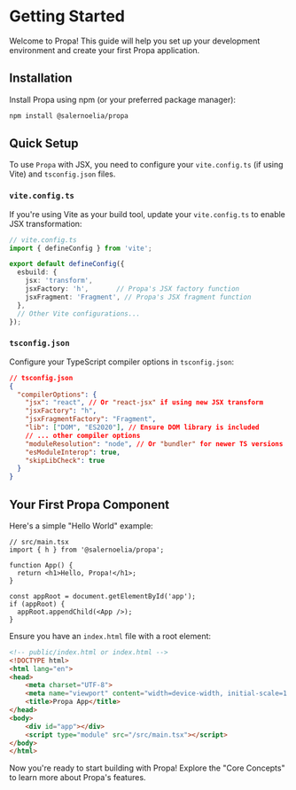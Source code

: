 # Getting Started

Welcome to Propa! This guide will help you set up your development environment and create your first Propa application.

## Installation

Install Propa using npm (or your preferred package manager):

```bash
npm install @salernoelia/propa
```

## Quick Setup

To use `Propa` with JSX, you need to configure your `vite.config.ts` (if using Vite) and `tsconfig.json` files.

### `vite.config.ts`

If you're using Vite as your build tool, update your `vite.config.ts` to enable JSX transformation:

```typescript
// vite.config.ts
import { defineConfig } from 'vite';

export default defineConfig({
  esbuild: {
    jsx: 'transform',
    jsxFactory: 'h',       // Propa's JSX factory function
    jsxFragment: 'Fragment', // Propa's JSX fragment function
  },
  // Other Vite configurations...
});
```

### `tsconfig.json`

Configure your TypeScript compiler options in `tsconfig.json`:

```json
// tsconfig.json
{
  "compilerOptions": {
    "jsx": "react", // Or "react-jsx" if using new JSX transform
    "jsxFactory": "h",
    "jsxFragmentFactory": "Fragment",
    "lib": ["DOM", "ES2020"], // Ensure DOM library is included
    // ... other compiler options
    "moduleResolution": "node", // Or "bundler" for newer TS versions
    "esModuleInterop": true,
    "skipLibCheck": true
  }
}
```

## Your First Propa Component

Here's a simple "Hello World" example:

```tsx
// src/main.tsx
import { h } from '@salernoelia/propa';

function App() {
  return <h1>Hello, Propa!</h1>;
}

const appRoot = document.getElementById('app');
if (appRoot) {
  appRoot.appendChild(<App />);
}
```

Ensure you have an `index.html` file with a root element:

```html
<!-- public/index.html or index.html -->
<!DOCTYPE html>
<html lang="en">
<head>
    <meta charset="UTF-8">
    <meta name="viewport" content="width=device-width, initial-scale=1.0">
    <title>Propa App</title>
</head>
<body>
    <div id="app"></div>
    <script type="module" src="/src/main.tsx"></script>
</body>
</html>
```

Now you're ready to start building with Propa! Explore the "Core Concepts" to learn more about Propa's features.
